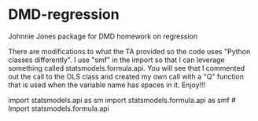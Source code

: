 # DMD-regression
Johnnie Jones package for DMD homework on regression

There are modifications to what the TA provided so the code uses "Python classes differently".  I use "smf" in the import so that I can leverage something called statsmodels.formula.api.  You will see that I commented out the call to the OLS class and created my own call with a "Q" function that is used when the variable name has spaces in it.  Enjoy!!!

import statsmodels.api as sm
import statsmodels.formula.api as smf  # Import statsmodels.formula.api

